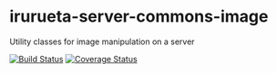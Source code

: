 # irurueta-server-commons-image
Utility classes for image manipulation on a server

[![Build Status](https://travis-ci.org/albertoirurueta/irurueta-server-commons-image.svg?branch=master)](https://travis-ci.org/albertoirurueta/irurueta-server-commons-image)
[![Coverage Status](https://coveralls.io/repos/github/albertoirurueta/irurueta-server-commons-image/badge.svg?branch=master)](https://coveralls.io/github/albertoirurueta/irurueta-server-commons-image?branch=master)
